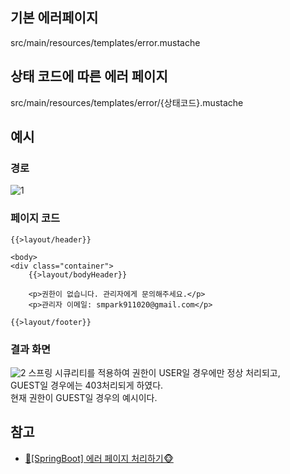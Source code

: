 ## 기본 에러페이지
src/main/resources/templates/error.mustache

## 상태 코드에 따른 에러 페이지
src/main/resources/templates/error/{상태코드}.mustache

## 예시
### 경로
![1](https://raw.githubusercontent.com/smpark1020/tistory/master/Spring/Http%20%EC%83%81%ED%83%9C%EC%BD%94%EB%93%9C%EC%97%90%20%EB%94%B0%EB%9D%BC%20Error%20%ED%8E%98%EC%9D%B4%EC%A7%80%20%EC%B2%98%EB%A6%AC%ED%95%98%EA%B8%B0/1.PNG)

### 페이지 코드
```
{{>layout/header}}

<body>
<div class="container">
    {{>layout/bodyHeader}}

    <p>권한이 없습니다. 관리자에게 문의해주세요.</p>
    <p>관리자 이메일: smpark911020@gmail.com</p>

{{>layout/footer}}
```

### 결과 화면
![2](https://raw.githubusercontent.com/smpark1020/tistory/master/Spring/Http%20%EC%83%81%ED%83%9C%EC%BD%94%EB%93%9C%EC%97%90%20%EB%94%B0%EB%9D%BC%20Error%20%ED%8E%98%EC%9D%B4%EC%A7%80%20%EC%B2%98%EB%A6%AC%ED%95%98%EA%B8%B0/2.PNG)
스프링 시큐리티를 적용하여 권한이 USER일 경우에만 정상 처리되고,   
GUEST일 경우에는 403처리되게 하였다.   
현재 권한이 GUEST일 경우의 예시이다.

## 참고
* [🙈[SpringBoot] 에러 페이지 처리하기🐵](https://victorydntmd.tistory.com/339)